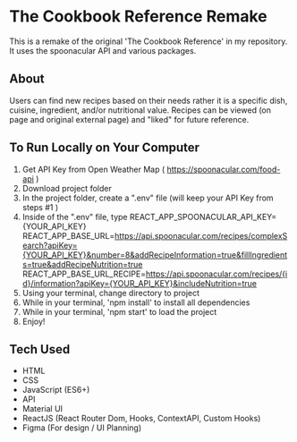 # The Cookbook Reference Remake

This is a remake of the original 'The Cookbook Reference' in my repository. It uses the spoonacular API and various packages.

## About

Users can find new recipes based on their needs rather it is a specific dish, cuisine, ingredient, and/or nutritional value. Recipes
can be viewed (on page and original external page) and "liked" for future reference.

## To Run Locally on Your Computer

1. Get API Key from Open Weather Map ( https://spoonacular.com/food-api )
2. Download project folder
3. In the project folder, create a ".env" file (will keep your API Key from steps #1 )
4. Inside of the ".env" file, type
   REACT_APP_SPOONACULAR_API_KEY={YOUR_API_KEY}
   REACT_APP_BASE_URL=https://api.spoonacular.com/recipes/complexSearch?apiKey={YOUR_API_KEY}&number=8&addRecipeInformation=true&fillIngredients=true&addRecipeNutrition=true
   REACT_APP_BASE_URL_RECIPE=https://api.spoonacular.com/recipes/{id}/information?apiKey={YOUR_API_KEY}&includeNutrition=true
5. Using your terminal, change directory to project
6. While in your terminal, 'npm install' to install all dependencies
7. While in your terminal, 'npm start' to load the project
8. Enjoy!

## Tech Used

- HTML
- CSS
- JavaScript (ES6+)
- API
- Material UI
- ReactJS (React Router Dom, Hooks, ContextAPI, Custom Hooks)
- Figma (For design / UI Planning)
